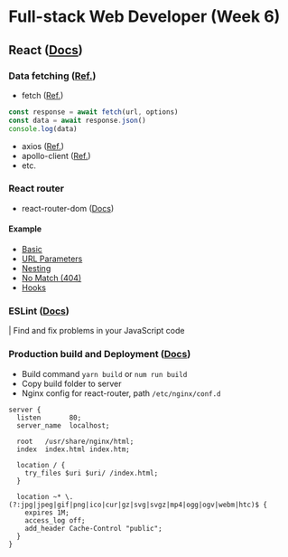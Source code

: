 # Full-stack Web Developer (Week 6)

## React ([Docs](https://reactjs.org/docs/getting-started.html))

### Data fetching ([Ref.](https://developers.google.com/web/updates/2015/03/introduction-to-fetch))
- fetch ([Ref.](https://javascript.info/fetch-api))
```javascript
const response = await fetch(url, options)
const data = await response.json()
console.log(data)
```
- axios ([Ref.](https://github.com/axios/axios))
- apollo-client ([Ref.](https://github.com/apollographql/apollo-client))
- etc.

### React router
- react-router-dom ([Docs](https://reactrouter.com/web/guides/quick-start))

#### Example
- [Basic](https://reactrouter.com/web/example/basic)
- [URL Parameters](https://reactrouter.com/web/example/url-params)
- [Nesting](https://reactrouter.com/web/example/nesting)
- [No Match (404)](https://reactrouter.com/web/example/no-match)
- [Hooks](https://reactrouter.com/web/api/Hooks)

### ESLint ([Docs](https://eslint.org/docs/user-guide/getting-started))
| Find and fix problems in your JavaScript code

### Production build and Deployment ([Docs](https://create-react-app.dev/docs/deployment/))
- Build command `yarn build` or `num run build`
- Copy build folder to server
- Nginx config for react-router, path `/etc/nginx/conf.d`
```
server {
  listen       80;
  server_name  localhost;

  root   /usr/share/nginx/html;
  index  index.html index.htm;

  location / {
    try_files $uri $uri/ /index.html;
  }

  location ~* \.(?:jpg|jpeg|gif|png|ico|cur|gz|svg|svgz|mp4|ogg|ogv|webm|htc)$ {
    expires 1M;
    access_log off;
    add_header Cache-Control "public";
  }
}
```
